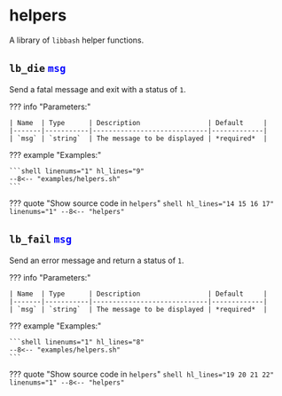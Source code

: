 # helpers

A library of `libbash` helper functions.

## `lb_die` <span style="color:blue">`msg`</span>

Send a fatal message and exit with a status of `1`.

??? info "Parameters:"

    | Name  | Type      | Description                 | Default     |
    |-------|-----------|-----------------------------|-------------|
    | `msg` | `string`  | The message to be displayed | *required*  |

??? example "Examples:"

    ```shell linenums="1" hl_lines="9"
    --8<-- "examples/helpers.sh"
    ```

??? quote "Show source code in `helpers`"
    ```shell hl_lines="14 15 16 17" linenums="1"
    --8<-- "helpers"
    ```

## `lb_fail` <span style="color:blue">`msg`</span>

Send an error  message and return a status of `1`.

??? info "Parameters:"

    | Name  | Type      | Description                 | Default     |
    |-------|-----------|-----------------------------|-------------|
    | `msg` | `string`  | The message to be displayed | *required*  |

??? example "Examples:"

    ```shell linenums="1" hl_lines="8"
    --8<-- "examples/helpers.sh"
    ```

??? quote "Show source code in `helpers`"
    ```shell hl_lines="19 20 21 22" linenums="1"
    --8<-- "helpers"
    ```

